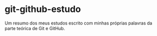 # git-github-estudo
Um resumo dos meus estudos escrito com minhas próprias palavras da parte teórica de Git e GitHub.
